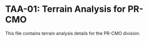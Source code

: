 # TAA-01: Terrain Analysis for PR-CMO

This file contains terrain analysis details for the PR-CMO division.
